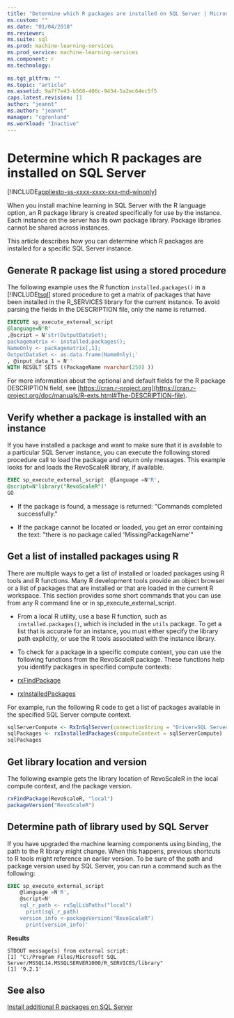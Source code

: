 ```yaml
---
title: "Determine which R packages are installed on SQL Server | Microsoft Docs"
ms.custom: ""
ms.date: "01/04/2018"
ms.reviewer: 
ms.suite: sql
ms.prod: machine-learning-services
ms.prod_service: machine-learning-services
ms.component: r
ms.technology: 
  
ms.tgt_pltfrm: ""
ms.topic: "article"
ms.assetid: 9a7f7e43-b568-406c-9434-5a2ec64ec5f5
caps.latest.revision: 11
author: "jeannt"
ms.author: "jeannt"
manager: "cgronlund"
ms.workload: "Inactive"
---
```

# Determine which R packages are installed on SQL Server
[!INCLUDE[appliesto-ss-xxxx-xxxx-xxx-md-winonly](../../includes/appliesto-ss-xxxx-xxxx-xxx-md-winonly.md)]

When you install machine learning in SQL Server with the R language option, an R package library is created specifically for use by the instance. Each instance on the server has its own package library. Package libraries cannot be shared across instances.

This article describes how you can determine which R packages are installed for a specific SQL Server instance.

## Generate R package list using a stored procedure

The following example uses the R function `installed.packages()` in a [!INCLUDE[tsql](..\..\includes\tsql-md.md)] stored procedure to get a matrix of packages that have been installed in the R_SERVICES library for the current instance. To avoid parsing the fields in the DESCRIPTION file, only the name is returned.

```SQL
EXECUTE sp_execute_external_script
@language=N'R'
,@script = N'str(OutputDataSet);
packagematrix <- installed.packages();
NameOnly <- packagematrix[,1];
OutputDataSet <- as.data.frame(NameOnly);'
, @input_data_1 = N''
WITH RESULT SETS ((PackageName nvarchar(250) ))
```

For more information about the optional and default fields for the R package DESCRIPTION field, see
[https://cran.r-project.org](https://cran.r-project.org/doc/manuals/R-exts.html#The-DESCRIPTION-file).

## Verify whether a package is installed with an instance

If you have installed a package and want to make sure that it is available to a particular SQL Server instance, you can execute the following stored procedure call to load the package and return only messages. This example looks for and loads the RevoScaleR library, if available.

```sql
EXEC sp_execute_external_script  @language =N'R',
@script=N'library("RevoScaleR")'
GO
```

+ If the package is found, a message is returned: "Commands completed successfully."

+ If the package cannot be located or loaded, you get an error containing the text: "there is no package called 'MissingPackageName'"

## Get a list of installed packages using R

There are multiple ways to get a list of installed or loaded packages using R tools and R functions. Many R development tools provide an object browser or a list of packages that are installed or that are loaded in the current R workspace. This section provides some short commands that you can use from any R command line or in sp\_execute\_external\_script.

+ From a local R utility, use a base R function, such as `installed.packages()`, which is included in the `utils` package. To get a list that is accurate for an instance, you must either specify the library path explicitly, or use the R tools associated with the instance library.

+ To check for a package in a specific compute context, you can use the following functions from the RevoScaleR package. These functions help you identify packages in specified compute contexts:

+ [rxFindPackage](https://msdn.microsoft.com/microsoft-r/scaler/packagehelp/rxfindpackage)

+ [rxInstalledPackages](https://msdn.microsoft.com/microsoft-r/scaler/packagehelp/rxinstalledpackages)

For example, run the following R code to get a list of packages available in the specified SQL Server compute context.

```r
sqlServerCompute <- RxInSqlServer(connectionString = "Driver=SQL Server;Server=myServer;Database=TestDB;Uid=myID;Pwd=myPwd;")
sqlPackages <- rxInstalledPackages(computeContext = sqlServerCompute)
sqlPackages
```

## Get library location and version

The following example gets the library location of RevoScaleR in the local compute context, and the package version.

```r
rxFindPackage(RevoScaleR, "local")
packageVersion("RevoScaleR")
```

## Determine path of library used by SQL Server

If you have upgraded the machine learning components using binding, the path to the R library might change. When this happens, previous shortcuts to R tools might reference an earlier version. To be sure of the path and package version used by SQL Server, you can run a command such as the following:

```sql
EXEC sp_execute_external_script
    @language =N'R',
    @script=N'
    sql_r_path <- rxSqlLibPaths("local")
	  print(sql_r_path)
    version_info <-packageVersion("RevoScaleR")
	  print(version_info)'
```

**Results**

```text
STDOUT message(s) from external script: 
[1] "C:/Program Files/Microsoft SQL Server/MSSQL14.MSSQLSERVER1000/R_SERVICES/library"
[1] '9.2.1'
```
## See also

[Install additional R packages on SQL Server](install-additional-r-packages-on-sql-server.md)
